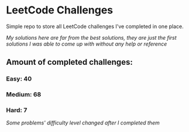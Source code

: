 
# LeetCode Challenges

Simple repo to store all LeetCode challenges I've completed in one place.

<i>My solutions here are far from the best solutions, they are just the first solutions I was able to come up with without any help or reference</i>

## Amount of completed challenges:

### Easy: 40

### Medium: 68

### Hard: 7

<i>Some problems' difficulty level changed after I completed them</i>

